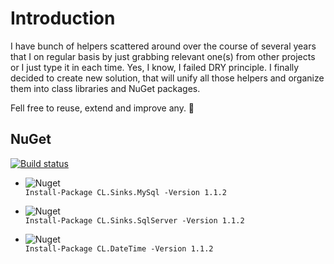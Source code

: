 # Introduction 
I have bunch of helpers scattered around over the course of several years that I on regular basis by just grabbing relevant one(s)
from other projects or I just type it in each time. Yes, I know, I failed DRY principle. 
I finally decided to create new solution, that will unify all those helpers and organize them into class libraries and NuGet packages.

Fell free to reuse, extend and improve any. 🤘

## NuGet

[![Build status](https://dev.azure.com/vpetkovic/HelperTools/_apis/build/status/HelperTools/HelperTools)](https://dev.azure.com/vpetkovic/HelperTools/_build/latest?definitionId=3)

- ![Nuget](https://img.shields.io/nuget/dt/CL.Sinks.MySql?label=CL.Sinks.MySql%20Downloads)
<br>`Install-Package CL.Sinks.MySql -Version 1.1.2`

- ![Nuget](https://img.shields.io/nuget/dt/CL.Sinks.SqlServer?label=%20CL.Sinks.SqlServer%20Downloads)
<br> `Install-Package CL.Sinks.SqlServer -Version 1.1.2`

- ![Nuget](https://img.shields.io/nuget/dt/CL.DateTime?label=%20CL.DateTime%20Downloads)
<br> `Install-Package CL.DateTime -Version 1.1.2`


